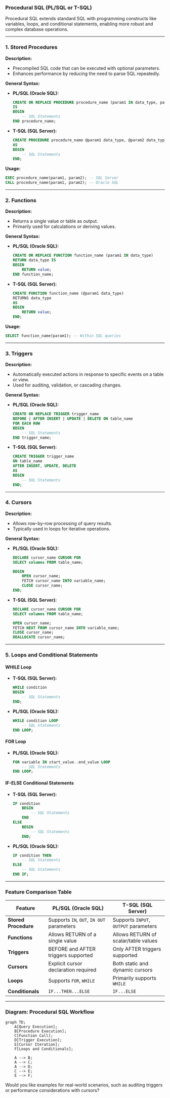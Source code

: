 ### **Procedural SQL (PL/SQL or T-SQL)**  

Procedural SQL extends standard SQL with programming constructs like variables, loops, and conditional statements, enabling more robust and complex database operations.

---

### **1. Stored Procedures**  
**Description:**  
- Precompiled SQL code that can be executed with optional parameters.  
- Enhances performance by reducing the need to parse SQL repeatedly.  

**General Syntax:**  

- **PL/SQL (Oracle SQL):**  
   ```sql
   CREATE OR REPLACE PROCEDURE procedure_name (param1 IN data_type, param2 OUT data_type)
   IS
   BEGIN
       -- SQL Statements
   END procedure_name;
   ```
   
- **T-SQL (SQL Server):**  
   ```sql
   CREATE PROCEDURE procedure_name @param1 data_type, @param2 data_type OUTPUT
   AS
   BEGIN
       -- SQL Statements
   END;
   ```

**Usage:**  
```sql
EXEC procedure_name(param1, param2); -- SQL Server
CALL procedure_name(param1, param2); -- Oracle SQL
```

---

### **2. Functions**  
**Description:**  
- Returns a single value or table as output.  
- Primarily used for calculations or deriving values.

**General Syntax:**  

- **PL/SQL (Oracle SQL):**  
   ```sql
   CREATE OR REPLACE FUNCTION function_name (param1 IN data_type)
   RETURN data_type IS
   BEGIN
       RETURN value;
   END function_name;
   ```
   
- **T-SQL (SQL Server):**  
   ```sql
   CREATE FUNCTION function_name (@param1 data_type)
   RETURNS data_type
   AS
   BEGIN
       RETURN value;
   END;
   ```

**Usage:**  
```sql
SELECT function_name(param1); -- Within SQL queries
```

---

### **3. Triggers**  
**Description:**  
- Automatically executed actions in response to specific events on a table or view.  
- Used for auditing, validation, or cascading changes.  

**General Syntax:**  

- **PL/SQL (Oracle SQL):**  
   ```sql
   CREATE OR REPLACE TRIGGER trigger_name
   BEFORE | AFTER INSERT | UPDATE | DELETE ON table_name
   FOR EACH ROW
   BEGIN
       -- SQL Statements
   END trigger_name;
   ```
   
- **T-SQL (SQL Server):**  
   ```sql
   CREATE TRIGGER trigger_name
   ON table_name
   AFTER INSERT, UPDATE, DELETE
   AS
   BEGIN
       -- SQL Statements
   END;
   ```

---

### **4. Cursors**  
**Description:**  
- Allows row-by-row processing of query results.  
- Typically used in loops for iterative operations.  

**General Syntax:**  

- **PL/SQL (Oracle SQL):**  
   ```sql
   DECLARE cursor_name CURSOR FOR
   SELECT columns FROM table_name;
   
   BEGIN
       OPEN cursor_name;
       FETCH cursor_name INTO variable_name;
       CLOSE cursor_name;
   END;
   ```
   
- **T-SQL (SQL Server):**  
   ```sql
   DECLARE cursor_name CURSOR FOR
   SELECT columns FROM table_name;
   
   OPEN cursor_name;
   FETCH NEXT FROM cursor_name INTO variable_name;
   CLOSE cursor_name;
   DEALLOCATE cursor_name;
   ```

---

### **5. Loops and Conditional Statements**

#### **WHILE Loop**  
- **T-SQL (SQL Server):**  
   ```sql
   WHILE condition
   BEGIN
       -- SQL Statements
   END;
   ```
   
- **PL/SQL (Oracle SQL):**  
   ```sql
   WHILE condition LOOP
       -- SQL Statements
   END LOOP;
   ```

#### **FOR Loop**  
- **PL/SQL (Oracle SQL):**  
   ```sql
   FOR variable IN start_value..end_value LOOP
       -- SQL Statements
   END LOOP;
   ```

#### **IF-ELSE Conditional Statements**  
- **T-SQL (SQL Server):**  
   ```sql
   IF condition
       BEGIN
           -- SQL Statements
       END
   ELSE
       BEGIN
           -- SQL Statements
       END;
   ```
   
- **PL/SQL (Oracle SQL):**  
   ```sql
   IF condition THEN
       -- SQL Statements
   ELSE
       -- SQL Statements
   END IF;
   ```

---

### **Feature Comparison Table**

| **Feature**      | **PL/SQL (Oracle SQL)**               | **T-SQL (SQL Server)**                |
|-------------------|---------------------------------------|---------------------------------------|
| **Stored Procedure** | Supports `IN`, `OUT`, `IN OUT` parameters | Supports `INPUT`, `OUTPUT` parameters  |
| **Functions**     | Allows RETURN of a single value       | Allows RETURN of scalar/table values   |
| **Triggers**      | BEFORE and AFTER triggers supported   | Only AFTER triggers supported          |
| **Cursors**       | Explicit cursor declaration required  | Both static and dynamic cursors        |
| **Loops**         | Supports `FOR`, `WHILE`              | Primarily supports `WHILE`            |
| **Conditionals**  | `IF...THEN...ELSE`                   | `IF...ELSE`                           |

---

### **Diagram: Procedural SQL Workflow**

```mermaid
graph TD;
    A[Query Execution];
    B[Procedure Execution];
    C[Function Call];
    D[Trigger Execution];
    E[Cursor Iteration];
    F[Loops and Conditionals];
    
    A --> B;
    A --> C;
    A --> D;
    C --> E;
    E --> F;
```

Would you like examples for real-world scenarios, such as auditing triggers or performance considerations with cursors?